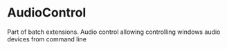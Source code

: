 # AudioControl
Part of batch extensions. Audio control allowing controlling windows audio devices from command line

